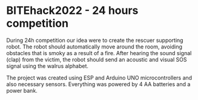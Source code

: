 # BITEhack2022 - 24 hours competition

During 24h competition our idea were to create the rescuer supporting robot. 
The robot should automatically move around the room, avoiding obstacles that is smoky as a result of a fire. 
After hearing the sound signal (clap) from the victim, the robot should send an acoustic and visual SOS signal using the walrus alphabet.

The project was created using ESP and Arduino UNO microcontrollers and also necessary sensors. Everything was powered by 4 AA batteries and a power bank.

